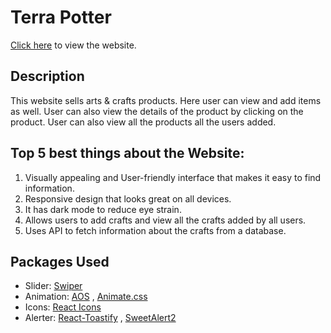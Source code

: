 # Terra Potter
[Click here](https://ph-assignment10-36885.web.app/) to view the website.
## Description
This website sells arts & crafts products. Here user can view and add items as well. User can also view the details of the product by clicking on the product. User can also view all the products all the users added.

## Top 5 best things about the Website:
1. Visually appealing and User-friendly interface that makes it easy to find information.
2. Responsive design that looks great on all devices.
3. It has dark mode to reduce eye strain.
4. Allows users to add crafts and view all the crafts added by all users.
5. Uses API to fetch information about the crafts from a database.

## Packages Used
- Slider: [Swiper](https://swiperjs.com/)
- Animation: [AOS](https://michalsnik.github.io/aos/) , [Animate.css](https://animate.style/)
- Icons: [React Icons](https://react-icons.github.io/react-icons/)
- Alerter: [React-Toastify](https://fkhadra.github.io/react-toastify/introduction) , [SweetAlert2](https://sweetalert2.github.io/)
